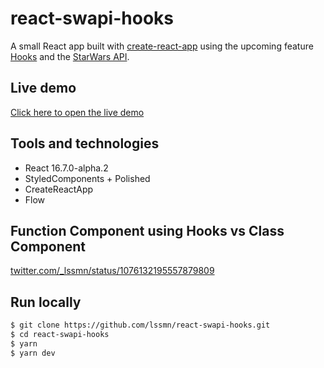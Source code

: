 # react-swapi-hooks

A small React app built with [create-react-app](https://github.com/facebook/create-react-app) using the upcoming feature [Hooks](https://reactjs.org/docs/hooks-intro.html) and the [StarWars API](https://swapi.co/).

## Live demo

[Click here to open the live demo](http://lssmn.github.io/react-swapi-hooks/)

## Tools and technologies

- React 16.7.0-alpha.2
- StyledComponents + Polished
- CreateReactApp
- Flow

## Function Component using Hooks vs Class Component

[twitter.com/_lssmn/status/1076132195557879809](https://twitter.com/_lssmn/status/1076132195557879809)

## Run locally

```sh
$ git clone https://github.com/lssmn/react-swapi-hooks.git
$ cd react-swapi-hooks
$ yarn
$ yarn dev
```
